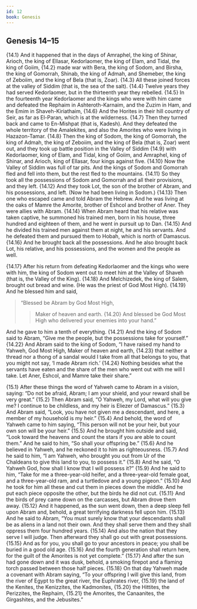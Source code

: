 ```yaml
---
id: 12
book: Genesis
---
```


## Genesis 14–15

{14.1} And it happened that in the days of Amraphel, the king of Shinar, Arioch, the king of Ellasar, Kedorlaomer, the king of Elam, and Tidal, the king of Goiim, {14.2} made war with Bera, the king of Sodom, and Birsha, the king of Gomorrah, Shinab, the king of Admah, and Shemeber, the king of Zeboiim, and the king of Bela (that is, Zoar). {14.3} All these joined forces at the valley of Siddim (that is, the sea of the salt). {14.4} Twelve years they had served Kedorlaomer, but in the thirteenth year they rebelled. {14.5} In the fourteenth year Kedorlaomer and the kings who were with him came and defeated the Rephaim in Ashteroth-Karnaim, and the Zuzim in Ham, and the Emim in Shaveh-Kiriathaim, {14.6} And the Horites in their hill country of Seir, as far as El-Paran, which is at the wilderness. {14.7} Then they turned back and came to En-Mishpat (that is, Kadesh). And they defeated the whole territory of the Amalekites, and also the Amorites who were living in Hazazon-Tamar. {14.8} Then the king of Sodom, the king of Gomorrah, the king of Admah, the king of Zeboiim, and the king of Bela (that is, Zoar) went out, and they took up battle position in the Valley of Siddim {14.9} with Kedorlaomer, king of Elam, and Tidal, king of Goiim, and Amraphel, king of Shinar, and Arioch, king of Ellasar, four kings against five. {14.10} Now the Valley of Siddim was full of tar pits. And the kings of Sodom and Gomorrah fled and fell into them, but the rest fled to the mountains. {14.11} So they took all the possessions of Sodom and Gomorrah and all their provisions, and they left. {14.12} And they took Lot, the son of the brother of Abram, and his possessions, and left. (Now he had been living in Sodom.) {14.13} Then one who escaped came and told Abram the Hebrew. And he was living at the oaks of Mamre the Amorite, brother of Eshcol and brother of Aner. They were allies with Abram. {14.14} When Abram heard that his relative was taken captive, he summoned his trained men, born in his house, three hundred and eighteen of them, and he went in pursuit up to Dan. {14.15} And he divided his trained men against them at night, he and his servants. And he defeated them and pursued them to Hobah, which is north of Damascus. {14.16} And he brought back all the possessions. And he also brought back Lot, his relative, and his possessions, and the women and the people as well.

{14.17} After his return from defeating Kedorlaomer and the kings who were with him, the king of Sodom went out to meet him at the Valley of Shaveh (that is, the Valley of the King). {14.18} And Melchizedek, the king of Salem, brought out bread and wine. (He was the priest of God Most High). {14.19} And he blessed him and said,

> “Blessed be Abram by God Most High,
>> Maker of heaven and earth.
> {14.20} And blessed be God Most High
>> who delivered your enemies into your hand.”

And he gave to him a tenth of everything. {14.21} And the king of Sodom said to Abram, “Give me the people, but the possessions take for yourself.” {14.22} And Abram said to the king of Sodom, “I have raised my hand to Yahweh, God Most High, Maker of heaven and earth, {14.23} that neither a thread nor a thong of a sandal would I take from all that belongs to you, that you might not say, ‘I made Abram rich.’ {14.24} Nothing besides what the servants have eaten and the share of the men who went out with me will I take. Let Aner, Eshcol, and Mamre take their share.”

{15.1} After these things the word of Yahweh came to Abram in a vision, saying: “Do not be afraid, Abram; I am your shield, and your reward shall be very great.” {15.2} Then Abram said, “O Yahweh, my Lord, what will you give me? I continue to be childless, and my heir is Eliezer of Damascus.” {15.3} And Abram said, “Look, you have not given me a descendant, and here, a member of my household is my heir.” {15.4} And behold, the word of Yahweh came to him saying, “This person will not be your heir, but your own son will be your heir.” {15.5} And he brought him outside and said, “Look toward the heavens and count the stars if you are able to count them.” And he said to him, “So shall your offspring be.” {15.6} And he believed in Yahweh, and he reckoned it to him as righteousness. {15.7} And he said to him, “I am Yahweh, who brought you out from Ur of the Chaldeans to give this land to you, to possess it.” {15.8} And he said, “O Yahweh God, how shall I know that I will possess it?” {15.9} And he said to him, “Take for me a three-year-old heifer, and a three-year-old female goat, and a three-year-old ram, and a turtledove and a young pigeon.” {15.10} And he took for him all these and cut them in pieces down the middle. And he put each piece opposite the other, but the birds he did not cut. {15.11} And the birds of prey came down on the carcasses, but Abram drove them away. {15.12} And it happened, as the sun went down, then a deep sleep fell upon Abram and, behold, a great terrifying darkness fell upon him. {15.13} And he said to Abram, “You must surely know that your descendants shall be as aliens in a land not their own. And they shall serve them and they shall oppress them four hundred years. {15.14} And also the nation that they serve I will judge. Then afterward they shall go out with great possessions. {15.15} And as for you, you shall go to your ancestors in peace; you shall be buried in a good old age. {15.16} And the fourth generation shall return here, for the guilt of the Amorites is not yet complete.” {15.17} And after the sun had gone down and it was dusk, behold, a smoking firepot and a flaming torch passed between those half pieces. {15.18} On that day Yahweh made a covenant with Abram saying, “To your offspring I will give this land, from the river of Egypt to the great river, the Euphrates river, {15.19} the land of the Kenites, the Kenizzites, the Kadmonites, {15.20} the Hittites, the Perizzites, the Rephaim, {15.21} the Amorites, the Canaanites, the Girgashites, and the Jebusites.”